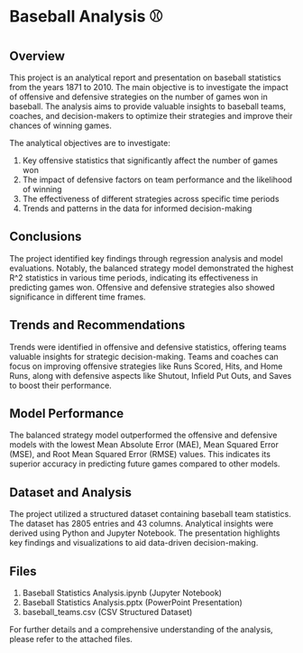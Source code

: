 # Baseball Analysis ⚾

## Overview
This project is an analytical report and presentation on baseball statistics from the years 1871 to 2010. The main objective is to investigate the impact of offensive and defensive strategies on the number of games won in baseball. The analysis aims to provide valuable insights to baseball teams, coaches, and decision-makers to optimize their strategies and improve their chances of winning games.

The analytical objectives are to investigate: 
1. Key offensive statistics that significantly affect the number of games won
2. The impact of defensive factors on team performance and the likelihood of winning
3. The effectiveness of different strategies across specific time periods
4. Trends and patterns in the data for informed decision-making

## Conclusions
The project identified key findings through regression analysis and model evaluations. Notably, the balanced strategy model demonstrated the highest R^2 statistics in various time periods, indicating its effectiveness in predicting games won. Offensive and defensive strategies also showed significance in different time frames.

## Trends and Recommendations
Trends were identified in offensive and defensive statistics, offering teams valuable insights for strategic decision-making. Teams and coaches can focus on improving offensive strategies like Runs Scored, Hits, and Home Runs, along with defensive aspects like Shutout, Infield Put Outs, and Saves to boost their performance.

## Model Performance
The balanced strategy model outperformed the offensive and defensive models with the lowest Mean Absolute Error (MAE), Mean Squared Error (MSE), and Root Mean Squared Error (RMSE) values. This indicates its superior accuracy in predicting future games compared to other models.

## Dataset and Analysis
The project utilized a structured dataset containing baseball team statistics. The dataset has 2805 entries and 43 columns. Analytical insights were derived using Python and Jupyter Notebook. The presentation highlights key findings and visualizations to aid data-driven decision-making.

## Files
1. Baseball Statistics Analysis.ipynb (Jupyter Notebook)
2. Baseball Statistics Analysis.pptx (PowerPoint Presentation)
3. baseball_teams.csv (CSV Structured Dataset)

For further details and a comprehensive understanding of the analysis, please refer to the attached files.
